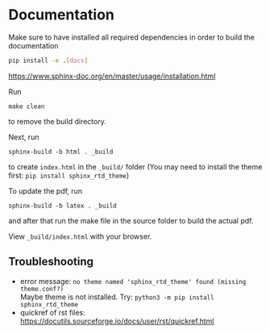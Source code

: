# Documentation

Make sure to have installed all required dependencies in order to build the documentation

```bash
pip install -e .[docs]
```

https://www.sphinx-doc.org/en/master/usage/installation.html

Run

    make clean

to remove the build directory.

Next, run

    sphinx-build -b html . _build

to create `index.html` in the `_build/` folder (You may need to install the theme first: `pip install sphinx_rtd_theme`)

To update the pdf, run

    sphinx-build -b latex . _build

and after that run the make file in the source folder to build the actual pdf.

View `_build/index.html` with your browser.

## Troubleshooting

* error message: ```no theme named 'sphinx_rtd_theme' found (missing theme.conf?)```
  <br>Maybe theme is not installed. Try: ```python3 -m pip install sphinx_rtd_theme```
* quickref of rst files: https://docutils.sourceforge.io/docs/user/rst/quickref.html